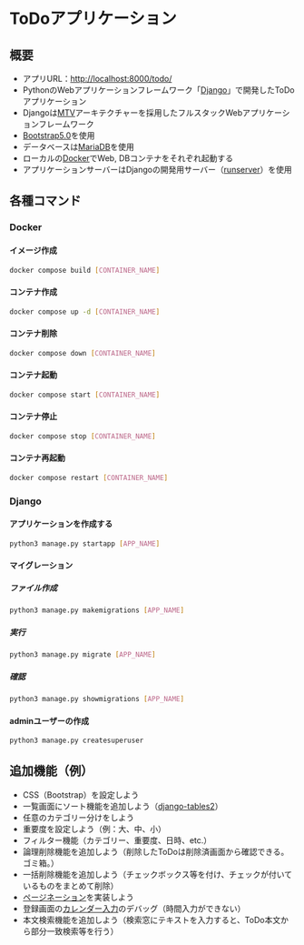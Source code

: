 # ToDoアプリケーション

## 概要

- アプリURL：<http://localhost:8000/todo/>
- PythonのWebアプリケーションフレームワーク「[Django](https://docs.djangoproject.com/ja/3.2/)」で開発したToDoアプリケーション
- Djangoは[MTV](https://qiita.com/kotayanagi/items/01e9a617571e2b9526bc)アーキテクチャーを採用したフルスタックWebアプリケーションフレームワーク
- [Bootstrap5.0](https://getbootstrap.com/)を使用
- データベースは[MariaDB](https://mariadb.com/kb/ja/mariadb/)を使用
- ローカルの[Docker](https://www.docker.com/)でWeb, DBコンテナをそれぞれ起動する
- アプリケーションサーバーはDjangoの開発用サーバー（[runserver](https://docs.djangoproject.com/en/3.2/ref/django-admin/)）を使用

## 各種コマンド

### Docker

#### イメージ作成

```bash
docker compose build [CONTAINER_NAME]
```

#### コンテナ作成

```bash
docker compose up -d [CONTAINER_NAME]
```

#### コンテナ削除

```bash
docker compose down [CONTAINER_NAME]
```

#### コンテナ起動

```bash
docker compose start [CONTAINER_NAME]
```

#### コンテナ停止

```bash
docker compose stop [CONTAINER_NAME]
```

#### コンテナ再起動

```bash
docker compose restart [CONTAINER_NAME]
```

### Django

#### アプリケーションを作成する

```bash
python3 manage.py startapp [APP_NAME]
```

#### マイグレーション

##### ファイル作成

```bash
python3 manage.py makemigrations [APP_NAME]
```

##### 実行

```bash
python3 manage.py migrate [APP_NAME]
```

##### 確認

```bash
python3 manage.py showmigrations [APP_NAME]
```

#### adminユーザーの作成

```bash
python3 manage.py createsuperuser
```

## 追加機能（例）

- CSS（Bootstrap）を設定しよう
- 一覧画面にソート機能を追加しよう（[django-tables2](https://django-tables2.readthedocs.io/en/latest/)）
- 任意のカテゴリー分けをしよう
- 重要度を設定しよう（例：大、中、小）
- フィルター機能（カテゴリー、重要度、日時、etc.）
- 論理削除機能を追加しよう（削除したToDoは削除済画面から確認できる。ゴミ箱。）
- 一括削除機能を追加しよう（チェックボックス等を付け、チェックが付いているものをまとめて削除）
- [ページネーション](https://docs.djangoproject.com/en/3.2/topics/pagination/)を実装しよう
- 登録画面の[カレンダー入力](https://github.com/monim67/django-bootstrap-datepicker-plus)のデバッグ（時間入力ができない）
- 本文検索機能を追加しよう（検索窓にテキストを入力すると、ToDo本文から部分一致検索等を行う）
